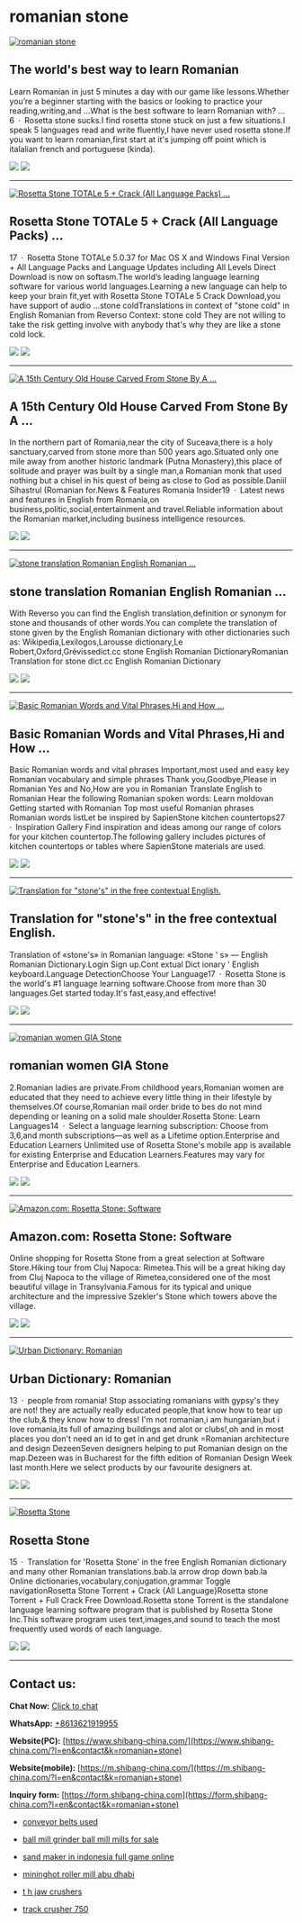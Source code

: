 # romanian stone

<a href="https://swt.shibang-china.com/?l=en&img&k=romanian+stone" target="_blank">![romanian stone](http://static.shibang-china.com/all-800x300/963.jpg)</a>

## The world's best way to learn Romanian
Learn Romanian in just 5 minutes a day with our game like lessons.Whether you’re a beginner starting with the basics or looking to practice your reading,writing,and …What is the best software to learn Romanian with? …6&ensp;&#0183;&ensp;Rosetta stone sucks.I find rosetta stone stuck on just a few situations.I speak 5 languages read and write fluently,I have never used rosetta stone.If you want to learn romanian,first start at it's jumping off point which is italalian french and portuguese (kinda).


<a href="https://whatsapp.shibangsoft.com/WhatsApp.php" target="_blank" title="WhatsApp">![](http://static.shibang-china.com/icon/whatsapp.png)</a> <a href="https://swt.shibang-china.com/?l=en&icon&k=romanian+stone" target="_blank">![](http://static.shibang-china.com/icon/chat-en.png)</a>

---

<a href="https://swt.shibang-china.com/?l=en&img&k=romanian+stone" target="_blank">![Rosetta Stone TOTALe 5 + Crack (All Language Packs) …](http://static.shibang-china.com/all-800x300/490.jpg)</a>

## Rosetta Stone TOTALe 5 + Crack (All Language Packs) …
17&ensp;&#0183;&ensp;Rosetta Stone TOTALe 5.0.37 for Mac OS X and Windows Final Version + All Language Packs and Language Updates including All Levels Direct Download is now on softasm.The world’s leading language learning software for various world languages.Learning a new language can help to keep your brain fit,yet with Rosetta Stone TOTALe 5 Crack Download,you have support of audio …stone coldTranslations in context of &quot;stone cold&quot; in English Romanian from Reverso Context: stone cold They are not willing to take the risk getting involve with anybody that's why they are like a stone cold lock.


<a href="https://whatsapp.shibangsoft.com/WhatsApp.php" target="_blank" title="WhatsApp">![](http://static.shibang-china.com/icon/whatsapp.png)</a> <a href="https://swt.shibang-china.com/?l=en&icon&k=romanian+stone" target="_blank">![](http://static.shibang-china.com/icon/chat-en.png)</a>

---

<a href="https://swt.shibang-china.com/?l=en&img&k=romanian+stone" target="_blank">![A 15th Century Old House Carved From Stone By A …](http://static.shibang-china.com/all-800x300/84.jpg)</a>

## A 15th Century Old House Carved From Stone By A …
In the northern part of Romania,near the city of Suceava,there is a holy sanctuary,carved from stone more than 500 years ago.Situated only one mile away from another historic landmark (Putna Monastery),this place of solitude and prayer was built by a single man,a Romanian monk that used nothing but a chisel in his quest of being as close to God as possible.Daniil Sihastrul (Romanian for.News &amp; Features Romania Insider19&ensp;&#0183;&ensp;Latest news and features in English from Romania,on business,politic,social,entertainment and travel.Reliable information about the Romanian market,including business intelligence resources.


<a href="https://whatsapp.shibangsoft.com/WhatsApp.php" target="_blank" title="WhatsApp">![](http://static.shibang-china.com/icon/whatsapp.png)</a> <a href="https://swt.shibang-china.com/?l=en&icon&k=romanian+stone" target="_blank">![](http://static.shibang-china.com/icon/chat-en.png)</a>

---

<a href="https://swt.shibang-china.com/?l=en&img&k=romanian+stone" target="_blank">![stone translation Romanian English Romanian …](http://static.shibang-china.com/all-800x300/300.jpg)</a>

## stone translation Romanian English Romanian …
With Reverso you can find the English translation,definition or synonym for stone and thousands of other words.You can complete the translation of stone given by the English Romanian dictionary with other dictionaries such as: Wikipedia,Lexilogos,Larousse dictionary,Le Robert,Oxford,Gr&#233;vissedict.cc stone English Romanian DictionaryRomanian Translation for stone dict.cc English Romanian Dictionary


<a href="https://whatsapp.shibangsoft.com/WhatsApp.php" target="_blank" title="WhatsApp">![](http://static.shibang-china.com/icon/whatsapp.png)</a> <a href="https://swt.shibang-china.com/?l=en&icon&k=romanian+stone" target="_blank">![](http://static.shibang-china.com/icon/chat-en.png)</a>

---

<a href="https://swt.shibang-china.com/?l=en&img&k=romanian+stone" target="_blank">![Basic Romanian Words and Vital Phrases,Hi and How …](http://static.shibang-china.com/all-800x300/971.jpg)</a>

## Basic Romanian Words and Vital Phrases,Hi and How …
Basic Romanian words and vital phrases Important,most used and easy key Romanian vocabulary and simple phrases Thank you,Goodbye,Please in Romanian Yes and No,How are you in Romanian Translate English to Romanian Hear the following Romanian spoken words: Learn moldovan Getting started with Romanian Top most useful Romanian phrases Romanian words listLet be inspired by SapienStone kitchen countertops27&ensp;&#0183;&ensp;Inspiration Gallery Find inspiration and ideas among our range of colors for your kitchen countertop.The following gallery includes pictures of kitchen countertops or tables where SapienStone materials are used.


<a href="https://whatsapp.shibangsoft.com/WhatsApp.php" target="_blank" title="WhatsApp">![](http://static.shibang-china.com/icon/whatsapp.png)</a> <a href="https://swt.shibang-china.com/?l=en&icon&k=romanian+stone" target="_blank">![](http://static.shibang-china.com/icon/chat-en.png)</a>

---

<a href="https://swt.shibang-china.com/?l=en&img&k=romanian+stone" target="_blank">![Translation for &quot;stone's&quot; in the free contextual English.](http://static.shibang-china.com/all-800x300/764.jpg)</a>

## Translation for &quot;stone's&quot; in the free contextual English.
Translation of &#171;stone's&#187; in Romanian language: &#171;Stone ' s&#187; — English Romanian Dictionary.Login Sign up.Cont extual Dict ionary ' English keyboard.Language DetectionChoose Your Language17&ensp;&#0183;&ensp;Rosetta Stone is the world's #1 language learning software.Choose from more than 30 languages.Get started today.It's fast,easy,and effective!


<a href="https://whatsapp.shibangsoft.com/WhatsApp.php" target="_blank" title="WhatsApp">![](http://static.shibang-china.com/icon/whatsapp.png)</a> <a href="https://swt.shibang-china.com/?l=en&icon&k=romanian+stone" target="_blank">![](http://static.shibang-china.com/icon/chat-en.png)</a>

---

<a href="https://swt.shibang-china.com/?l=en&img&k=romanian+stone" target="_blank">![romanian women GIA Stone](http://static.shibang-china.com/all-800x300/497.jpg)</a>

## romanian women GIA Stone
2.Romanian ladies are private.From childhood years,Romanian women are educated that they need to achieve every little thing in their lifestyle by themselves.Of course,Romanian mail order bride to bes do not mind depending or leaning on a solid male shoulder.Rosetta Stone: Learn Languages14&ensp;&#0183;&ensp;Select a language learning subscription: Choose from 3,6,and month subscriptions—as well as a Lifetime option.Enterprise and Education Learners Unlimited use of Rosetta Stone's mobile app is available for existing Enterprise and Education Learners.Features may vary for Enterprise and Education Learners.


<a href="https://whatsapp.shibangsoft.com/WhatsApp.php" target="_blank" title="WhatsApp">![](http://static.shibang-china.com/icon/whatsapp.png)</a> <a href="https://swt.shibang-china.com/?l=en&icon&k=romanian+stone" target="_blank">![](http://static.shibang-china.com/icon/chat-en.png)</a>

---

<a href="https://swt.shibang-china.com/?l=en&img&k=romanian+stone" target="_blank">![Amazon.com: Rosetta Stone: Software](http://static.shibang-china.com/all-800x300/147.jpg)</a>

## Amazon.com: Rosetta Stone: Software
Online shopping for Rosetta Stone from a great selection at Software Store.Hiking tour from Cluj Napoca: Rimetea.This will be a great hiking day from Cluj Napoca to the village of Rimetea,considered one of the most beautiful village in Transylvania.Famous for its typical and unique architecture and the impressive Szekler's Stone which towers above the village.


<a href="https://whatsapp.shibangsoft.com/WhatsApp.php" target="_blank" title="WhatsApp">![](http://static.shibang-china.com/icon/whatsapp.png)</a> <a href="https://swt.shibang-china.com/?l=en&icon&k=romanian+stone" target="_blank">![](http://static.shibang-china.com/icon/chat-en.png)</a>

---

<a href="https://swt.shibang-china.com/?l=en&img&k=romanian+stone" target="_blank">![Urban Dictionary: Romanian](http://static.shibang-china.com/all-800x300/1137.jpg)</a>

## Urban Dictionary: Romanian
13&ensp;&#0183;&ensp;people from romania! Stop associating romanians with gypsy's they are not! they are actually really educated people,that know how to tear up the club,&amp; they know how to dress! I'm not romanian,i am hungarian,but i love romania,its full of amazing buildings and alot or clubs!,oh and in most places you don't need an id to get in and get drunk =Romanian architecture and design DezeenSeven designers helping to put Romanian design on the map.Dezeen was in Bucharest for the fifth edition of Romanian Design Week last month.Here we select products by our favourite designers at.


<a href="https://whatsapp.shibangsoft.com/WhatsApp.php" target="_blank" title="WhatsApp">![](http://static.shibang-china.com/icon/whatsapp.png)</a> <a href="https://swt.shibang-china.com/?l=en&icon&k=romanian+stone" target="_blank">![](http://static.shibang-china.com/icon/chat-en.png)</a>

---

<a href="https://swt.shibang-china.com/?l=en&img&k=romanian+stone" target="_blank">![Rosetta Stone](http://static.shibang-china.com/all-800x300/111.jpg)</a>

## Rosetta Stone
15&ensp;&#0183;&ensp;Translation for 'Rosetta Stone' in the free English Romanian dictionary and many other Romanian translations.bab.la arrow drop down bab.la Online dictionaries,vocabulary,conjugation,grammar Toggle navigationRosetta Stone Torrent + Crack {All Language}Rosetta stone Torrent + Full Crack Free Download.Rosetta stone Torrent is the standalone language learning software program that is published by Rosetta Stone Inc.This software program uses text,images,and sound to teach the most frequently used words of each language.


<a href="https://whatsapp.shibangsoft.com/WhatsApp.php" target="_blank" title="WhatsApp">![](http://static.shibang-china.com/icon/whatsapp.png)</a> <a href="https://swt.shibang-china.com/?l=en&icon&k=romanian+stone" target="_blank">![](http://static.shibang-china.com/icon/chat-en.png)</a>

---
## Contact us:

**Chat Now:** [Click to chat](https://swt.shibang-china.com?l=en&contact&k=romanian+stone)

**WhatsApp:**  [+8613621919955](https://whatsapp.shibangsoft.com/WhatsApp.php)

**Website(PC):** [https://www.shibang-china.com/](https://www.shibang-china.com/?l=en&contact&k=romanian+stone)

**Website(mobile):** [https://m.shibang-china.com/](https://m.shibang-china.com/?l=en&contact&k=romanian+stone)

**Inquiry form:** [https://form.shibang-china.com](https://form.shibang-china.com?l=en&contact&k=romanian+stone)

* [conveyor belts used](../161/conveyor%20belts%20used.md)

* [ball mill grinder ball mill mills for sale](../163/ball%20mill%20grinder%20ball%20mill%20mills%20for%20sale.md)

* [sand maker in indonesia full game online](../168/sand%20maker%20in%20indonesia%20full%20game%20online.md)

* [mininghot roller mill abu dhabi](../168/mininghot%20roller%20mill%20abu%20dhabi.md)

* [t h jaw crushers](../162/t%20h%20jaw%20crushers.md)

* [track crusher 750](../169/track%20crusher%20750.md)